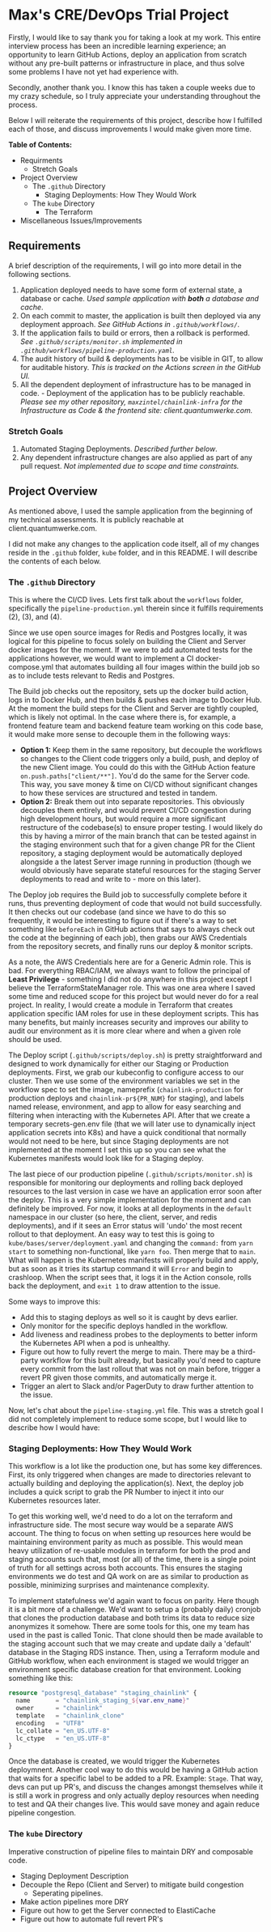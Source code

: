 # Max's CRE/DevOps Trial Project

Firstly, I would like to say thank you for taking a look at my work. This entire interview process has been an incredible learning experience; an opportunity to learn GitHub Actions, deploy an application from scratch without any pre-built patterns or infrastructure in place, and thus solve some problems I have not yet had experience with.

Secondly, another thank you. I know this has taken a couple weeks due to my crazy schedule, so I truly appreciate your understanding throughout the process.

Below I will reiterate the requirements of this project, describe how I fulfilled each of those, and discuss improvements I would make given more time.

**Table of Contents:**

* Requirments
  * Stretch Goals
* Project Overview
  * The `.github` Directory
    * Staging Deployments: How They Would Work
  * The `kube` Directory
    * The Terraform
* Miscellaneous Issues/Improvements

## Requirements

A brief description of the requirements, I will go into more detail in the following sections.

1. Application deployed needs to have some form of external state, a database
or cache. *Used sample application with **both** a database and cache*.
2. On each commit to master, the application is built
then deployed via any deployment approach. *See GitHub Actions in `.github/workflows/`.*
3. If the application fails to build or errors, then a rollback is performed. *See `.github/scripts/monitor.sh` implemented in `.github/workflows/pipeline-production.yaml`.*
4. The audit history of build & deployments has to be visible in GIT, to allow for
auditable history. *This is tracked on the Actions screen in the GitHub UI.*
5. All the dependent deployment of infrastructure has to be
managed in code. - Deployment of the application has to be
publicly reachable. *Please see my other repository, `maxzintel/chainlink-infra` for the Infrastructure as Code & the frontend site: client.quantumwerke.com.*

### Stretch Goals

1. Automated Staging Deployments. *Described further below*.
2. Any dependent infrastructure changes are also applied as part of any pull
request. *Not implemented due to scope and time constraints.*

## Project Overview

As mentioned above, I used the sample application from the beginning of my technical assessments. It is publicly reachable at client.quantumwerke.com.

I did not make any changes to the application code itself, all of my changes reside in the `.github` folder, `kube` folder, and in this README. I will describe the contents of each below.

### The `.github` Directory

This is where the CI/CD lives. Lets first talk about the `workflows` folder, specifically the `pipeline-production.yml` therein since it fulfills requirements (2), (3), and (4). 

Since we use open source images for Redis and Postgres locally, it was logical for this pipeline to focus solely on building the Client and Server docker images for the moment. If we were to add automated tests for the applications however, we would want to implement a CI docker-compose.yml that automates building all four images within the build job so as to include tests relevant to Redis and Postgres.

The Build job checks out the repository, sets up the docker build action, logs in to Docker Hub, and then builds & pushes each image to Docker Hub. At the moment the build steps for the Client and Server are tightly coupled, which is likely not optimal. In the case where there is, for example, a frontend feature team and backend feature team working on this code base, it would make more sense to decouple them in the following ways:

* **Option 1:** Keep them in the same repository, but decouple the workflows so changes to the Client code triggers only a build, push, and deploy of the new Client image. You could do this with the GitHub Action feature `on.push.paths["client/**"]`. You'd do the same for the Server code. This way, you save money & time on CI/CD without significant changes to how these services are structured and tested in tandem.
* **Option 2:** Break them out into separate repositories. This obviously decouples them entirely, and would prevent CI/CD congestion during high development hours, but would require a more significant restructure of the codebase(s) to ensure proper testing. I would likely do this by having a mirror of the main branch that can be tested against in the staging environment such that for a given change PR for the Client repository, a staging deployment would be automatically deployed alongside a the latest Server image running in production (though we would obviously have separate stateful resources for the staging Server deployments to read and write to - more on this later).

The Deploy job requires the Build job to successfully complete before it runs, thus preventing deployment of code that would not build successfully. It then checks out our codebase (and since we have to do this so frequently, it would be interesting to figure out if there's a way to set something like `beforeEach` in GitHub actions that says to always check out the code at the beginning of each job), then  grabs our AWS Credentials from the repository secrets, and finally runs our deploy & monitor scripts.

As a note, the AWS Credentials here are for a Generic Admin role. This is bad. For everything RBAC/IAM, we always want to follow the principal of **Least Privilege** - something I did not do anywhere in this project except I believe the TerraformStateManager role. This was one area where I saved some time and reduced scope for this project but would never do for a real project. In reality, I would create a module in Terraform that creates application specific IAM roles for use in these deployment scripts. This has many benefits, but mainly increases security and improves our ability to audit our environment as it is more clear where and when a given role should be used.

The Deploy script (`.github/scripts/deploy.sh`) is pretty straightforward and designed to work dynamically for either our Staging or Production deployments. First, we grab our kubeconfig to configure access to our cluster. Then we use some of the environment variables we set in the workflow spec to set the image, nameprefix (`chainlink-production` for production deploys and `chainlink-pr${PR_NUM}` for staging), and labels named release, environment, and app to allow for easy searching and filtering when interacting with the Kubernetes API. After that we create a temporary secrets-gen.env file (that we will later use to dynamically inject application secrets into K8s) and have a quick conditional that normally would not need to be here, but since Staging deployments are not implemented at the moment I set this up so you can see what the Kubernetes manifests would look like for a Staging deploy.

The last piece of our production pipeline (`.github/scripts/monitor.sh`) is responsible for monitoring our deployments and rolling back deployed resources to the last version in case we have an application error soon after the deploy. This is a very simple implementation for the moment and can definitely be improved. For now, it looks at all deployments in the `default` namespace in our cluster (so here, the client, server, and redis deployments), and if it sees an Error status will 'undo' the most recent rollout to that deployment. An easy way to test this is going to `kube/bases/server/deployment.yaml` and changing the `command:` from `yarn start` to something non-functional, like `yarn foo`. Then merge that to `main`. What will happen is the Kubernetes manifests will properly build and apply, but as soon as it tries its startup command it will `Error` and begin to crashloop. When the script sees that, it logs it in the Action console, rolls back the deployment, and `exit 1` to draw attention to the issue.

Some ways to improve this:

* Add this to staging deploys as well so it is caught by devs earlier.
* Only monitor for the specific deploys handled in the workflow.
* Add liveness and readiness probes to the deployments to better inform the Kubernetes API when a pod is unhealthy.
* Figure out how to fully revert the merge to main. There may be a third-party workflow for this built already, but basically you'd need to capture every commit from the last rollout that was not on main before, trigger a revert PR given those commits, and automatically merge it.
* Trigger an alert to Slack and/or PagerDuty to draw further attention to the issue.

Now, let's chat about the `pipeline-staging.yml` file. This was a stretch goal I did not completely implement to reduce some scope, but I would like to describe how I would have:

### Staging Deployments: How They Would Work

This workflow is a lot like the production one, but has some key differences. First, its only triggered when changes are made to directories relevant to actually building and deploying the application(s). Next, the deploy job includes a quick script to grab the PR Number to inject it into our Kubernetes resources later.

To get this working well, we'd need to do a lot on the terraform and infrastructure side. The most secure way would be a separate AWS account. The thing to focus on when setting up resources here would be maintaining environment parity as much as possible. This would mean heavy utilization of re-usable modules in terraform for both the prod and staging accounts such that, most (or all) of the time, there is a single point of truth for all settings across both accounts. This ensures the staging environments we do test and QA work on are as similar to production as possible, minimizing surprises and maintenance complexity.

To implement statefulness we'd again want to focus on parity. Here though it is a bit more of a challenge. We'd want to setup a (probably daily) cronjob that clones the production database and both trims its data to reduce size anonymizes it somehow. There are some tools for this, one my team has used in the past is called Tonic. That clone should then be made available to the staging account such that we may create and update daily a 'default' database in the Staging RDS instance. Then, using a Terraform module and GitHub workflow, when each environment is staged we would trigger an environment specific database creation for that environment. Looking something like this:

```tf
resource "postgresql_database" "staging_chainlink" {
  name       = "chainlink_staging_${var.env_name}"
  owner      = "chainlink"
  template   = "chainlink_clone"
  encoding   = "UTF8"
  lc_collate = "en_US.UTF-8"
  lc_ctype   = "en_US.UTF-8"
}
```

Once the database is created, we would trigger the Kubernetes deploymnent. Another cool way to do this would be having a GitHub action that waits for a specific label to be added to a PR. Example: `Stage`. That way, devs can put up PR's, and discuss the changes amongst themselves while it is still a work in progress and only actually deploy resources when needing to test and QA their changes live. This would save money and again reduce pipeline congestion.

### The `kube` Directory

Imperative construction of pipeline files to maintain DRY and composable code.



- Staging Deployment Description
- Decouple the Repo (Client and Server) to mitigate build congestion
   - Seperating pipelines.
- Make action pipelines more DRY
- Figure out how to get the Server connected to ElastiCache
- Figure out how to automate full revert PR's
